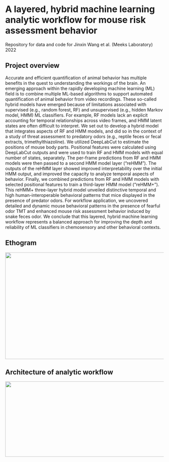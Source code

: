 # A layered, hybrid machine learning analytic workflow for mouse risk assessment behavior
Repository for data and code for Jinxin Wang et al. (Meeks Laboratory) 2022

## Project overview
Accurate and efficient quantification of animal behavior has multiple benefits in the quest to understanding the workings of the brain. An emerging approach within the rapidly developing machine learning (ML) field is to combine multiple ML-based algorithms to support automated quantification of animal behavior from video recordings. These so-called hybrid models have emerged because of limitations associated with supervised (e.g., random forest, RF) and unsupervised (e.g., hidden Markov model, HMM) ML classifiers. For example, RF models lack an explicit accounting for temporal relationships across video frames, and HMM latent states are often difficult to interpret. We set out to develop a hybrid model that integrates aspects of RF and HMM models, and did so in the context of a study of threat assessment to predatory odors (e.g., reptile feces or fecal extracts, trimethylthiazoline). We utilized DeepLabCut to estimate the positions of mouse body parts. Positional features were calculated using DeepLabCut outputs and were used to train RF and HMM models with equal number of states, separately. The per-frame predictions from RF and HMM models were then passed to a second HMM model layer (“reHMM”). The outputs of the reHMM layer showed improved interpretability over the initial HMM output, and improved the capacity to analyze temporal aspects of behavior. Finally, we combined predictions from RF and HMM models with selected positional features to train a third-layer HMM model (“reHMM+”). This reHMM+ three-layer hybrid model unveiled distinctive temporal and high human-interoperable behavioral patterns that mice displayed in the presence of predator odors. For workflow application, we uncovered detailed and dynamic mouse behavioral patterns in the presence of fearful odor TMT and enhanced mouse risk assessment behavior induced by snake feces odor. We conclude that this layered, hybrid machine learning workflow represents a balanced approach for improving the depth and reliability of ML classifiers in chemosensory and other behavioral contexts. 


## Ethogram
<img src="https://user-images.githubusercontent.com/44708430/173367509-6f340263-e1aa-4755-b531-bed88ca3d673.jpg" width="800" height="340">


## Architecture of analytic workflow
<img src="https://user-images.githubusercontent.com/44708430/173366117-8ef10f3c-3111-4575-858c-61edd0d85475.png" width="1000" height="240">

